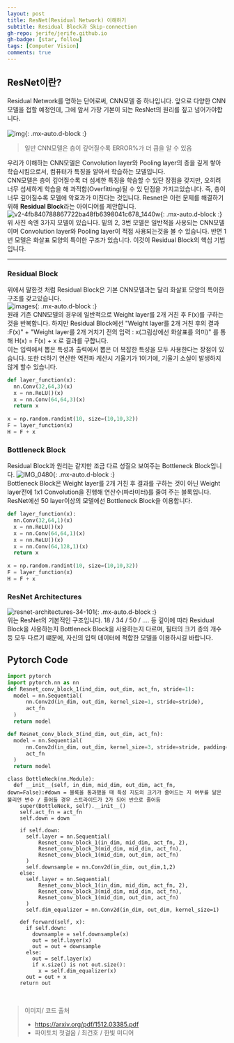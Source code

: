 ```yaml
---
layout: post
title: ResNet(Residual Network) 이해하기
subtitle: Residual Block과 Skip-connection
gh-repo: jerife/jerife.github.io
gh-badge: [star, follow]
tags: [Computer Vision]
comments: true
---
```



## ResNet이란?
Residual Network를 명하는 단어로써, CNN모델 중 하나입니다. 앞으로 다양한 CNN 모델을 접할 예정인데, 그에 앞서 가장 기본이 되는 ResNet의 원리를 짚고 넘어가야합니다. <br/> <br/>
![img](https://user-images.githubusercontent.com/68190553/117818702-d3eefb80-b2a3-11eb-8e9b-759f9ba3a579.png){: .mx-auto.d-block :} 
> 일반 CNN모델은 층이 깊어질수록 ERROR%가 더 큼을 알 수 있음

우리가 이해하는 CNN모델은 Convolution layer와 Pooling layer의 층을 깊게 쌓아 학습시킴으로서, 컴퓨터가 특징을 알아서 학습하는 모델입니다.  <br/>
CNN모델은 층이 깊어질수록 더 섬세한 특징을 학습할 수 있단 장점을 갖지만, 오히려 너무 섬세하게 학습을 해 과적합(Overfitting)될 수 있 단점을 가지고있습니다.
즉, 층이 너무 깊어질수록 모델에 악효과가 미친다는 것입니다. Resnet은 이런 문제를 해결하기 위해  **Residual Block**라는  아이디어를 제안합니다. <br/>
![v2-4fb840788867722ba48fb6398041c678_1440w](https://user-images.githubusercontent.com/68190553/117786104-23bbcb80-b280-11eb-9b6e-55427faf1d62.jpg){: .mx-auto.d-block :} <br/>
위 사진 속엔 3가지 모델이 있습니다. 밑의 2, 3번 모델은 일반적을 사용되는 CNN모델이며 Convolution layer와 Pooling layer이 적접 사용되는것을 볼 수 있습니다. 
반면 1번 모델은 화살표 모양의 특이한 구조가 있습니다. 이것이 Residual Block의 핵심 기법입니다.

***

### Residual Block

위에서 말한것 처럼 Residual Block은 기본 CNN모델과는 달리 화살표 모양의 특이한 구조를 갖고있습니다.
<br/>
![images](https://user-images.githubusercontent.com/68190553/117819890-f5041c00-b2a4-11eb-89ef-68bad69af927.png){: .mx-auto.d-block :} <br/>
원래 기존 CNN모델의 경우에 일반적으로 Weight layer를 2개 거친 후 F(x)를 구하는 것을 반복합니다. 하지만 Residual Block에선 "Weight layer를 2개 거친 후의 결과 :F(x)" + "Weight layer를 2개 거치기 전의 입력 : x(그림상에선 화살표를 의미)" 를 통해 H(x) = F(x) + x 로 결과를 구합니다. <br/>
이는 입력에서 뽑은 특성과 출력에서 뽑은 더 복잡한 특성을 모두 사용한다는 장점이 있습니다. 또한 더하기 연산한 역전파 계산시 기울기가 1이기에, 기울기 소실이 발생하지 않게 할수 있습니다.<br/>
```python
def layer_function(x):
  nn.Conv(32,64,3)(x)
  x = nn.ReLU()(x)
  x = nn.Conv(64,64,3)(x)
  return x
  
x = np.random.randint(10, size=(10,10,32))
F = layer_function(x)
H = F + x
```

### Bottleneck Block
Residual Block과 원리는 같지만 조금 다르 성질으 보여주는 Bottleneck Block입니다.
![IMG_0480](https://user-images.githubusercontent.com/68190553/117821317-6bede480-b2a6-11eb-81b6-2b1aaae7c568.jpg){: .mx-auto.d-block :} <br/>
Bottleneck Block은  Weight layer를 2개 거친 후 결과를 구하는 것이 아닌  Weight layer전에 1x1 Convolution을 진행해 연산수(파라미터)를 줄여 주는 블록입니다. ResNet에선 50 layer이상의 모델에선 Bottleneck Block을 이용합니다.<br/>
```python
def layer_function(x):
  nn.Conv(32,64,1)(x)
  x = nn.ReLU()(x)
  x = nn.Conv(64,64,1)(x)
  x = nn.ReLU()(x)
  x = nn.Conv(64,128,1)(x)
  return x
  
x = np.random.randint(10, size=(10,10,32))
F = layer_function(x)
H = F + x
```
### ResNet Architectures
![resnet-architectures-34-101](https://user-images.githubusercontent.com/68190553/117823565-9345b100-b2a8-11eb-8b06-cfbe5511b053.png){: .mx-auto.d-block :} <br/>
위는 ResNet의 기본적인 구조입니다. 18 / 34 / 50 / .... 등 깊이에 따라 Residual Block을 사용하는지 Bottleneck Block을 사용하는지 다르며, 필터의 크기 층의 개수등 모두 다르기 떄문에, 자신의 입력 데이터에 적합한 모델을 이용하시길 바랍니다.<br/>


## Pytorch Code
```python
import pytorch
import pytorch.nn as nn
def Resnet_conv_block_1(ind_dim, out_dim, act_fn, stride=1):
  model = nn.Sequential(
      nn.Conv2d(in_dim, out_dim, kernel_size=1, stride=stride),
      act_fn
  )
  return model
```
```python
def Resnet_conv_block_3(ind_dim, out_dim, act_fn):
  model = nn.Sequential(
      nn.Conv2d(in_dim, out_dim, kernel_size=3, stride=stride, padding=1),
      act_fn
  )
  return model
```
```
class BottleNeck(nn.Module):
  def __init__(self, in_dim, mid_dim, out_dim, act_fn, down=False):#down = 블록을 통과했을 때 특성 지도의 크기가 줄어드는 지 여부를 닮은 불리언 변수 / 줄어들 경우 스트라이드가 2가 되어 반으로 줄어듬
    super(BottleNeck, self).__init__()
    self.act_fn = act_fn
    self.down = down

    if self.down:
      self.layer = nn.Sequential(
          Resnet_conv_block_1(in_dim, mid_dim, act_fn, 2),
          Resnet_conv_block_3(mid_dim, mid_dim, act_fn),
          Resnet_conv_block_1(mid_dim, out_dim, act_fn)
      )
      self.downsample = nn.Conv2d(in_dim, out_dim,1,2)
    else:
      self.layer = nn.Sequential(
          Resnet_conv_block_1(in_dim, mid_dim, act_fn, 2),
          Resnet_conv_block_3(mid_dim, mid_dim, act_fn),
          Resnet_conv_block_1(mid_dim, out_dim, act_fn)
      )
      self.dim_equalizer = nn.Conv2d(in_dim, out_dim, kernel_size=1)

    def forward(self, x):
      if self.down:
        downsample = self.downsample(x)
        out = self.layer(x)
        out = out + downsample
      else:
        out = self.layer(x)
        if x.size() is not out.size():
          x = self.dim_equalizer(x)
      out = out + x
    return out
```
<br/>

> 이미지/ 코드 출처
> * https://arxiv.org/pdf/1512.03385.pdf
> * 파이토치 첫걸음 / 최건호 / 한빛 미디어
